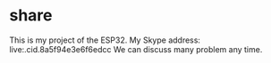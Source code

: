 # share
This is my project of the ESP32.
My Skype address: live:.cid.8a5f94e3e6f6edcc
We can discuss many problem any time.






